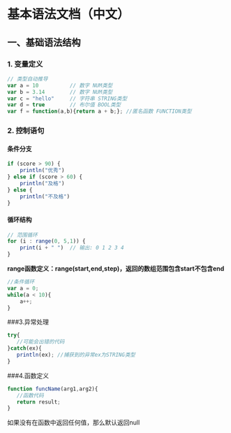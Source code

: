 # 基本语法文档（中文）


## 一、基础语法结构

### 1. 变量定义
```javascript
// 类型自动推导
var a = 10          // 数字 NUM类型
var b = 3.14        // 数字 NUM类型
var c = "hello"     // 字符串 STRING类型
var d = true        // 布尔值 BOOL类型
var f = function(a,b){return a + b;}; //匿名函数 FUNCTION类型

```

### 2. 控制语句
#### 条件分支
```javascript
if (score > 90) {
    println("优秀")
} else if (score > 60) {
    println("及格") 
} else {
    println("不及格")
}
```

#### 循环结构

```javascript
// 范围循环
for (i : range(0, 5,1)) {
    print(i + " ")  // 输出: 0 1 2 3 4
}
```
**range函数定义：range(start,end,step)，返回的数组范围包含start不包含end**

```javascript
//条件循环
var a = 0;
while(a < 10){
	a++;
}
```
###3.异常处理

```javascript
try{
   //可能会出错的代码
}catch(ex){
   println(ex); //捕获到的异常ex为STRING类型
}
```

###4.函数定义

```javascript
function funcName(arg1,arg2){
   //函数代码
   return result;
}
```
如果没有在函数中返回任何值，那么默认返回null


